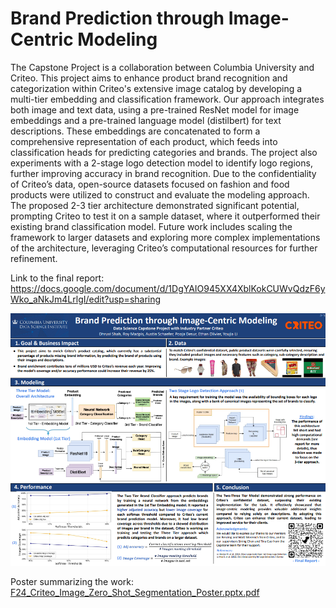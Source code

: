 # Brand Prediction through Image-Centric Modeling
The Capstone Project is a collaboration between Columbia University and Criteo. This project aims to enhance product brand recognition and categorization within Criteo's extensive image catalog by developing a multi-tier embedding and classification framework. Our approach integrates both image and text data, using a pre-trained ResNet model for image embeddings and a pre-trained language model (distilbert) for text descriptions. These embeddings are concatenated to form a comprehensive representation of each product, which feeds into classification heads for predicting categories and brands. The project also experiments with a 2-stage logo detection model to identify logo regions, further improving accuracy in brand recognition.
Due to the confidentiality of Criteo’s data, open-source datasets focused on fashion and food products were utilized to construct and evaluate the modeling approach. The proposed 2-3 tier architecture demonstrated significant potential, prompting Criteo to test it on a sample dataset, where it outperformed their existing brand classification model. Future work includes scaling the framework to larger datasets and exploring more complex implementations of the architecture, leveraging Criteo’s computational resources for further refinement.

Link to the final report: https://docs.google.com/document/d/1DgYAIO945XX4XblKokCUWvQdzF6yWko_aNkJm4LrlgI/edit?usp=sharing

![Capstone Poster](Brand_prediction_poster.png)

Poster summarizing the work: [F24_Criteo_Image_Zero_Shot_Segmentation_Poster.pptx.pdf](https://github.com/user-attachments/files/18083522/F24_Criteo_Image_Zero_Shot_Segmentation_Poster.pptx.pdf)
